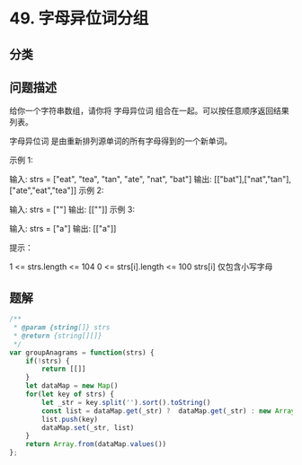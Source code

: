 
# 49. 字母异位词分组

## 分类

## 问题描述 
给你一个字符串数组，请你将 字母异位词 组合在一起。可以按任意顺序返回结果列表。

字母异位词 是由重新排列源单词的所有字母得到的一个新单词。

 

示例 1:

输入: strs = ["eat", "tea", "tan", "ate", "nat", "bat"]
输出: [["bat"],["nat","tan"],["ate","eat","tea"]]
示例 2:

输入: strs = [""]
输出: [[""]]
示例 3:

输入: strs = ["a"]
输出: [["a"]]
 

提示：

1 <= strs.length <= 104
0 <= strs[i].length <= 100
strs[i] 仅包含小写字母

## 题解

```js
/**
 * @param {string[]} strs
 * @return {string[][]}
 */
var groupAnagrams = function(strs) {
    if(!strs) {
        return [[]]
    }
    let dataMap = new Map()
    for(let key of strs) {
        let _str = key.split('').sort().toString()
        const list = dataMap.get(_str) ?  dataMap.get(_str) : new Array()
        list.push(key)
        dataMap.set(_str, list)
    }
    return Array.from(dataMap.values())
};
```